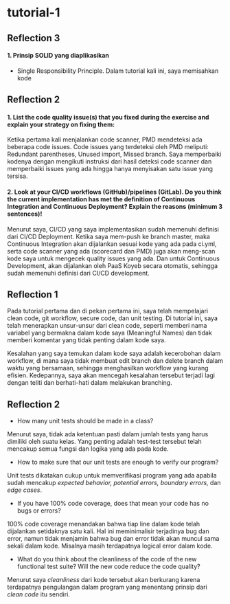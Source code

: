 # tutorial-1

## Reflection 3
#### 1. Prinsip SOLID yang diaplikasikan
- Single Responsibility Principle. Dalam tutorial kali ini, saya memisahkan kode 

## Reflection 2
#### 1. List the code quality issue(s) that you fixed during the exercise and explain your strategy on fixing them:

Ketika pertama kali menjalankan code scanner, PMD mendeteksi ada beberapa code issues.
Code issues yang terdeteksi oleh PMD meliputi:
Redundant parentheses, Unused import, Missed branch. Saya memperbaiki kodenya
dengan mengikuti instruksi dari hasil deteksi code scanner
dan memperbaiki issues yang ada hingga hanya menyisakan satu issue yang tersisa.

#### 2. Look at your CI/CD workflows (GitHub)/pipelines (GitLab). Do you think the current implementation has met the definition of Continuous Integration and Continuous Deployment? Explain the reasons (minimum 3 sentences)!

Menurut saya, CI/CD yang saya implementasikan sudah memenuhi definisi dari CI/CD Deployment.
Ketika saya mem-push ke branch master, maka Continuous Integration akan dijalankan sesuai kode yang ada pada ci.yml, 
serta code scanner yang ada (scorecard dan PMD) juga akan meng-scan kode saya
untuk mengecek quality issues yang ada. Dan untuk Continuous Development, akan dijalankan
oleh PaaS Koyeb secara otomatis, sehingga sudah memenuhi definisi dari CI/CD development.


## Reflection 1
Pada tutorial pertama dan di pekan pertama ini,
saya telah mempelajari clean code, git workflow,
secure code, dan unit testing. Di tutorial ini,
saya telah menerapkan unsur-unsur dari clean code,
seperti memberi nama variabel yang bermakna dalam kode saya
(Meaningful Names) dan tidak memberi komentar yang tidak penting
dalam kode saya.

Kesalahan yang saya temukan dalam kode saya adalah kecerobohan dalam
workflow, di mana saya tidak membuat edit branch dan delete branch
dalam waktu yang bersamaan, sehingga menghasilkan workflow yang kurang
efisien. Kedepannya, saya akan mencegah kesalahan tersebut terjadi lagi
dengan teliti dan berhati-hati dalam melakukan branching.

## Reflection 2

* How many unit tests should be made in a class?

Menurut saya, tidak ada ketentuan pasti dalam jumlah tests yang harus dimiliki
oleh suatu kelas. Yang penting adalah test-test tersebut telah mencakup
semua fungsi dan logika yang ada pada kode.

* How to make sure that our unit tests are enough to verify our program?

Unit tests dikatakan cukup untuk memverifikasi program yang ada apabila
sudah mencakup _expected behavior, potential errors, boundary errors,_ dan _edge cases_.

* If you have 100% code coverage, does that mean your code has no bugs or errors?

100% code coverage menandakan bahwa tiap line dalam kode telah dijalankan
setidaknya satu kali. Hal ini meminimalisir terjadinya bug dan error, namun
tidak menjamin bahwa bug dan error tidak akan muncul sama sekali dalam kode. Misalnya
masih terdapatnya logical error dalam kode.

* What do you think about the cleanliness of the code of the new functional test suite? Will the new code reduce the code quality?

Menurut saya _cleanliness_ dari kode tersebut akan berkurang
karena terdapatnya pengulangan dalam program yang menentang prinsip
dari _clean code_ itu sendiri.


